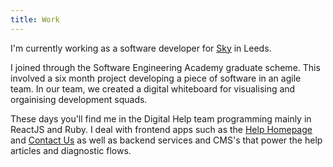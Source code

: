 ```yaml
---
title: Work
---
```


I'm currently working as a software developer for [Sky](https://www.sky.com) in Leeds.

I joined through the Software Engineering Academy graduate scheme. This involved a six month project developing a piece of software in an agile team. In our team, we created a digital whiteboard for visualising and orgainising development squads.

These days you'll find me in the Digital Help team programming mainly in ReactJS and Ruby. I deal with frontend apps such as the [Help Homepage](https://www.sky.com/help) and [Contact Us](https://contactus.sky.com) as well as backend services and CMS's that power the help articles and diagnostic flows.

